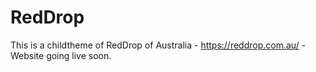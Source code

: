 # RedDrop
This is a childtheme of RedDrop of Australia - https://reddrop.com.au/ - Website going live soon. 

